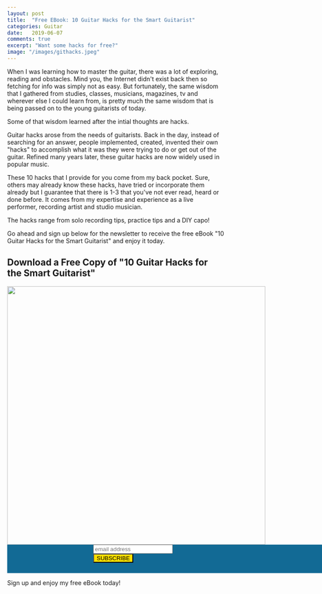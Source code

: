 ```yaml
---
layout: post
title:  "Free EBook: 10 Guitar Hacks for the Smart Guitarist"
categories: Guitar
date:   2019-06-07
comments: true
excerpt: "Want some hacks for free?"
image: "/images/githacks.jpeg"
---
```

When I was learning how to master the guitar, there was a lot of exploring, reading and obstacles. Mind you, the Internet didn't 
exist back then so fetching for info was simply not as easy. But fortunately, the same wisdom that I gathered from studies, classes,
musicians, magazines, tv and wherever else I could learn from, is pretty much the same wisdom that is being passed on to the young 
guitarists of today.

Some of that wisdom learned after the intial thoughts are hacks.

Guitar hacks arose from the needs of guitarists. Back in the day, instead of searching for an answer, people implemented, created, 
invented their own "hacks" to accomplish what it was they were trying to do or get out of the guitar. Refined many years later, these 
guitar hacks are now widely used in popular music.

These 10 hacks that I provide for you come from my back pocket. Sure, others may already know these hacks, have tried or incorporate
them already but I guarantee that there is 1-3 that you've not ever read, heard or done before. It comes from my expertise and experience 
as a live performer, recording artist and studio musician. 

The hacks range from solo recording tips, practice tips and a DIY capo!

Go ahead and sign up below for the newsletter to receive the free eBook "10 Guitar Hacks for the Smart Guitarist" and enjoy it today.
<h2>Download a Free Copy of "10 Guitar Hacks for the Smart Guitarist" </h2>
<span style="margin:auto; display:table; border:0px;">				
				<img src="https://drive.google.com/uc?id=12ZXnigqDls97wuQsfiKvhdBeZTD6QNfJ" width="600px">
					
<link href="//cdn-images.mailchimp.com/embedcode/horizontal-slim-10_7.css" rel="stylesheet" type="text/css">
<style type="text/css">
	#mc_embed_signup{background:#126A95; clear:right; font:14px Helvetica,Arial,sans-serif; width:800px; padding-left:200px; padding-bottom:10px;}
	#mc_embed_signup input.button{background:#ffdf00}
	/* Add your own Mailchimp form style overrides in your site stylesheet or in this style block.
	   We recommend moving this block and the preceding CSS link to the HEAD of your HTML file. */
</style>
<div id="mc_embed_signup">
<form action="https://gmail.us20.list-manage.com/subscribe/post?u=ef71eccafb1dedc5d111a0592&amp;id=88783589ee" method="post" id="mc-embedded-subscribe-form" name="mc-embedded-subscribe-form" class="validate" target="_blank" novalidate>
    <div id="mc_embed_signup_scroll">
	<label for="mce-EMAIL"></label>
	<input type="email" value="" name="EMAIL" class="email" id="mce-EMAIL" placeholder="email address" required>
    <!-- real people should not fill this in and expect good things - do not remove this or risk form bot signups-->
    <div style="position: absolute; left: -5000px;" aria-hidden="true"><input type="text" name="b_ef71eccafb1dedc5d111a0592_88783589ee" tabindex="-1" value=""></div>
    <div class="clear"><input type="submit" value="SUBSCRIBE" name="subscribe" id="mc-embedded-subscribe" class="button"></div>
    </div>
</form>
</div>						

Sign up and enjoy my free eBook today!


